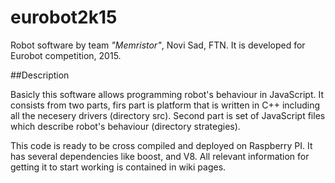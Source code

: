 eurobot2k15
===========

Robot software by team *"Memristor"*, Novi Sad, FTN.
It is developed for Eurobot competition, 2015. 

##Description

Basicly this software allows programming robot's behaviour in JavaScript. It consists from two parts, firs part is platform that is written in C++ including all the necesery drivers (directory src). Second part is set of JavaScript files which describe robot's behaviour (directory strategies).

This code is ready to be cross compiled and deployed on Raspberry PI. It has several dependencies like boost, and V8. All relevant information for getting it to start working is contained in wiki pages.
